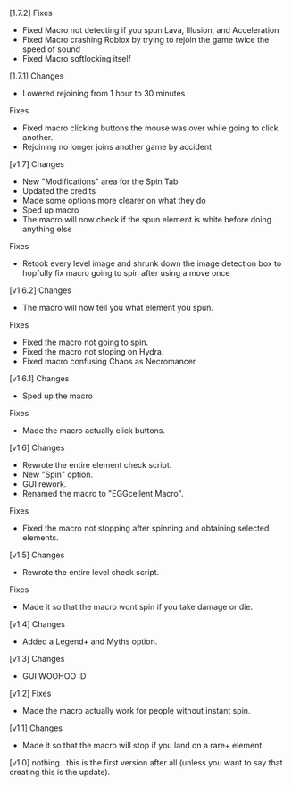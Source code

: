 [1.7.2]
Fixes
- Fixed Macro not detecting if you spun Lava, Illusion, and Acceleration
- Fixed Macro crashing Roblox by trying to rejoin the game twice the speed of sound
- Fixed Macro softlocking itself

[1.7.1]
Changes
- Lowered rejoining from 1 hour to 30 minutes

Fixes
- Fixed macro clicking buttons the mouse was over while going to click another.
- Rejoining no longer joins another game by accident

[v1.7]
Changes
- New "Modifications" area for the Spin Tab
- Updated the credits
- Made some options more clearer on what they do
- Sped up macro
- The macro will now check if the spun element is white before doing anything else

Fixes
- Retook every level image and shrunk down the image detection box to hopfully fix macro going to spin after using a move once

[v1.6.2]
Changes
- The macro will now tell you what element you spun.

Fixes
- Fixed the macro not going to spin.
- Fixed the macro not stoping on Hydra.
- Fixed macro confusing Chaos as Necromancer


[v1.6.1]
Changes
- Sped up the macro

Fixes
- Made the macro actually click buttons.

[v1.6]
Changes
- Rewrote the entire element check script.
- New "Spin" option.
- GUI rework.
- Renamed the macro to "EGGcellent Macro".

Fixes
- Fixed the macro not stopping after spinning and obtaining selected elements.

[v1.5]
Changes
- Rewrote the entire level check script.

Fixes
- Made it so that the macro wont spin if you take damage or die.

[v1.4]
Changes
- Added a Legend+ and Myths option.

[v1.3]
Changes
- GUI WOOHOO :D

[v1.2]
Fixes
- Made the macro actually work for people without instant spin.

[v1.1]
Changes
- Made it so that the macro will stop if you land on a rare+ element.

[v1.0]
nothing...this is the first version after all (unless you want to say that creating this is the update).
